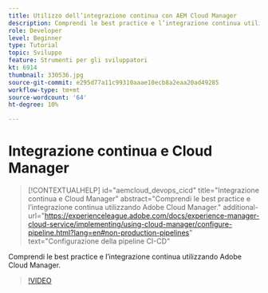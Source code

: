 ```yaml
---
title: Utilizzo dell’integrazione continua con AEM Cloud Manager
description: Comprendi le best practice e l’integrazione continua utilizzando Adobe Cloud Manager.
role: Developer
level: Beginner
type: Tutorial
topic: Sviluppo
feature: Strumenti per gli sviluppatori
kt: 6914
thumbnail: 330536.jpg
source-git-commit: e295d77a11c99310aaae10ecb8a2eaa20ad49285
workflow-type: tm+mt
source-wordcount: '64'
ht-degree: 10%

---
```



# Integrazione continua e Cloud Manager

>[!CONTEXTUALHELP]
>id="aemcloud_devops_cicd"
>title="Integrazione continua e Cloud Manager"
>abstract="Comprendi le best practice e l’integrazione continua utilizzando Adobe Cloud Manager."
>additional-url="https://experienceleague.adobe.com/docs/experience-manager-cloud-service/implementing/using-cloud-manager/configure-pipeline.html?lang=en#non-production-pipelines" text="Configurazione della pipeline CI-CD"

Comprendi le best practice e l’integrazione continua utilizzando Adobe Cloud Manager.

>[!VIDEO](https://video.tv.adobe.com/v/330536/?quality=12&learn=on)
